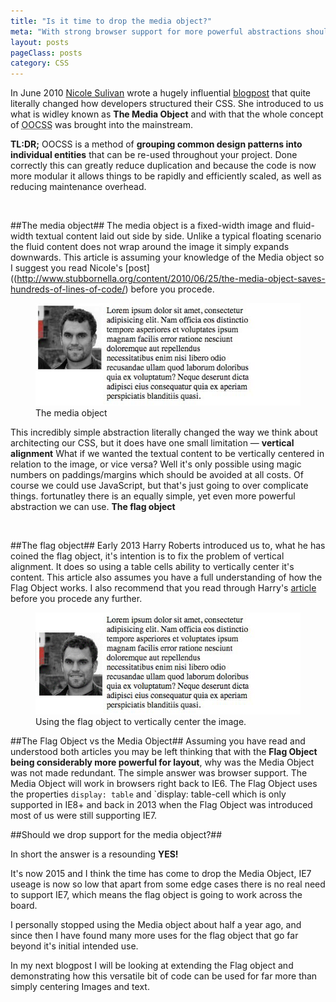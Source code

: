```yaml
---
title: "Is it time to drop the media object?"
meta: "With strong browser support for more powerful abstractions should we drop the media object?"
layout: posts
pageClass: posts
category: CSS
---
```


In June 2010 [Nicole Sulivan](http://twitter.com/stubbornella) wrote a hugely 
influential [blogpost](http://www.stubbornella.org/content/2010/06/25/the-media-object-saves-hundreds-of-lines-of-code/) 
that quite literally changed how developers structured their CSS.  She introduced 
to us what is widley known as **The Media Object** and with that the whole concept
 of  <abbr title="Object-Oriented CSS">OOCSS</abbr> was brought into the mainstream.

**TL:DR;** OOCSS is a method of **grouping common design
 patterns into individual entities** that can be re-used throughout your
 project.  Done correctly this can 
 greatly reduce duplication and because the code is now more modular it allows
 things to be rapidly and efficiently scaled, as well as reducing maintenance
 overhead.

&nbsp;

##The media object##
The media object is a fixed-width image and fluid-width textual
 content laid out side by side. Unlike a typical floating scenario the fluid 
 content does not wrap around the image it simply expands downwards.
 This article is assuming your knowledge of the Media object so I suggest you
 read Nicole's [post]((http://www.stubbornella.org/content/2010/06/25/the-media-object-saves-hundreds-of-lines-of-code/) before you procede.

<figure>
	<img src="/img/build/posts/2015/01-05/screen-1.jpg" alt>
	<figcaption>The media object</figcaption>
</figure>

This incredibly simple abstraction literally changed the way we think about
architecting our CSS, but it does have one small limitation &mdash; 
**vertical alignment** What if we wanted the textual content to be vertically 
centered in relation to the image, or vice versa?  Well it's only possible
using magic numbers on paddings/margins which should be avoided at all costs.
Of course we could use JavaScript, but that's just going to over complicate things.
fortunatley there is an equally simple, yet even more powerful abstraction we can
use. **The flag object**

&nbsp;

##The flag object##
Early 2013 Harry Roberts introduced us to, what he has coined the flag object,
it's intention is to fix the problem of vertical alignment.  It does so using a 
table cells ability to vertically center it's content.
This article also assumes you have a full understanding of how the Flag  Object works. I also recommend that you read through Harry's 
[article](http://csswizardry.com/2013/05/the-flag-object/)  
before you procede any further.
<figure>
	<img src="/img/build/posts/2015/01-05/screen-2.png" alt>
	<figcaption>Using the flag object to vertically center the image.</figcaption>
</figure>


##The Flag Object vs the Media Object##
Assuming you have read and understood both articles you may be left thinking
that with the **Flag Object being considerably more powerful for layout**, why was
the Media Object was not made redundant.  The simple answer was browser support.
The Media Object will work in browsers right back to IE6.  The Flag Object
uses the properties `display: table` and `display: table-cell which is only
supported in IE8+ and back in 2013 when the Flag Object was introduced most of us were still supporting IE7.

##Should we drop support for the media object?##

In short the answer is a resounding **YES!**

It's now 2015 and I think the time has come to drop the Media Object, IE7 useage is now so low that apart from some edge cases there is no real need to support IE7, which means the flag object is going to work across the board.  

I personally stopped using the Media object about half a year ago, and since then I have found many more uses for the flag object that go far beyond it's initial intended use.

In my next blogpost I will be looking at extending the Flag object and demonstrating how this versatile bit of code can be used for far more than simply centering Images and text.



